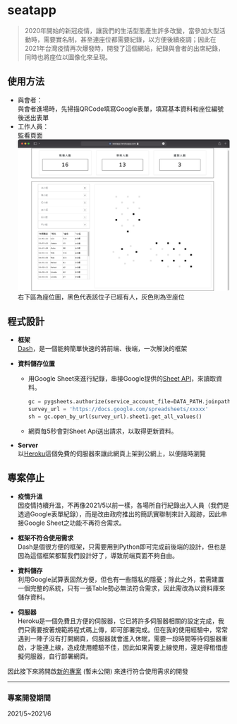 # seatapp
> 2020年開始的新冠疫情，讓我們的生活型態產生許多改變，當參加大型活動時，需要實名制，甚至連座位都需要紀錄，以方便後續疫調；因此在2021年台灣疫情再次爆發時，開發了這個網站，紀錄與會者的出席紀錄，同時也將座位以圖像化來呈現。

## 使用方法
- 與會者：  
與會者進場時，先掃描QRCode填寫Google表單，填寫基本資料和座位編號後送出表單
- 工作人員：  
監看頁面
![img](https://github.com/JT-427/seatapp/blob/main/assets/screenshot.png)  
右下區為座位圖，黑色代表該位子已經有人，灰色則為空座位

## 程式設計
- **框架**  
[Dash](https://dash.plotly.com)，是一個能夠簡單快速的將前端、後端，一次解決的框架

- **資料儲存位置**  
    - 用Google Sheet來進行紀錄，串接Google提供的[Sheet API](https://developers.google.com/sheets/api)，來讀取資料。  
        ```py
        gc = pygsheets.authorize(service_account_file=DATA_PATH.joinpath("xxxxx.json"))
        survey_url = 'https://docs.google.com/spreadsheets/xxxxx'
        sh = gc.open_by_url(survey_url).sheet1.get_all_values()
        ```
    - 網頁每5秒會對Sheet Api送出請求，以取得更新資料。


- **Server**  
以[Heroku](https://www.heroku.com)這個免費的伺服器來讓此網頁上架到公網上，以便隨時瀏覽

## 專案停止
- **疫情升溫**  
因疫情持續升溫，不再像2021/5以前一樣，各場所自行紀錄出入人員（我們是透過Google表單紀錄），而是改由政府推出的簡訊實聯制來計入蹤跡，因此串接Google Sheet之功能不再符合需求。

- **框架不符合使用需求**  
Dash是個很方便的框架，只需要用到Python即可完成前後端的設計，但也是因為這個框架都幫我們設計好了，導致前端頁面不夠自由。

- **資料儲存**  
利用Google試算表固然方便，但也有一些隱私的隱憂；除此之外，若需建置一個完整的系統，只有一張Table勢必無法符合需求，因此需改為以資料庫來儲存資料。

- **伺服器**  
Heroku是一個免費且方便的伺服器，它已將許多伺服器相關的設定完成，我們只需要按著規範將程式碼上傳，即可部署完成。但在我的使用經驗中，常常遇到一陣子沒有打開網頁，伺服器就會進入休眠，需要一段時間等待伺服器重啟，才能連上線，造成使用體驗不佳，因此如果需要上線使用，還是得租借虛擬伺服器，自行部署網頁。  

因此接下來將開啟[新的專案](https://github.com/JT-427/tncc-attend) (暫未公開) 來進行符合使用需求的開發
***
### 專案開發期間
2021/5~2021/6